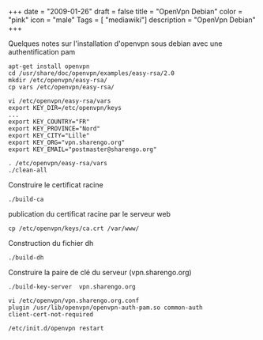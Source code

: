+++
date = "2009-01-26"
draft = false
title = "OpenVpn Debian"
color = "pink"
icon = "male"
Tags = [ "mediawiki"]
description = "OpenVpn Debian"
+++

Quelques notes sur l'installation d'openvpn sous debian avec une
authentification pam

    apt-get install openvpn
    cd /usr/share/doc/openvpn/examples/easy-rsa/2.0
    mkdir /etc/openvpn/easy-rsa/
    cp vars /etc/openvpn/easy-rsa/

    vi /etc/openvpn/easy-rsa/vars
    export KEY_DIR=/etc/openvpn/keys
    ...
    export KEY_COUNTRY="FR"
    export KEY_PROVINCE="Nord"
    export KEY_CITY="Lille"
    export KEY_ORG="vpn.sharengo.org"
    export KEY_EMAIL="postmaster@sharengo.org"

    . /etc/openvpn/easy-rsa/vars
    ./clean-all

Construire le certificat racine

    ./build-ca

publication du certificat racine par le serveur web

    cp /etc/openvpn/keys/ca.crt /var/www/

Construction du fichier dh

    ./build-dh

Construire la paire de clé du serveur (vpn.sharengo.org)

    ./build-key-server  vpn.sharengo.org

    vi /etc/openvpn/vpn.sharengo.org.conf
    plugin /usr/lib/openvpn/openvpn-auth-pam.so common-auth
    client-cert-not-required

    /etc/init.d/openvpn restart
